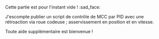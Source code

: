 Cette partie est pour l'instant vide ! :sad_face:

J'escompte publier un script de contrôle de MCC par PID avec une rétroaction via roue codeuse ; asservissement en position et en vitesse.

Toute aide supplémentaire est bienvenue !
